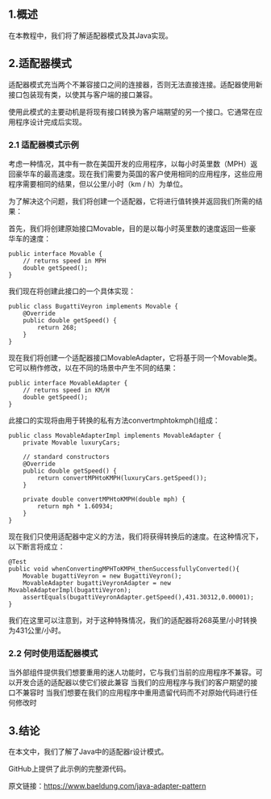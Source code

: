 ## 1.概述

在本教程中，我们将了解适配器模式及其Java实现。

## 2.适配器模式

适配器模式充当两个不兼容接口之间的连接器，否则无法直接连接。适配器使用新接口包装现有类，以使其与客户端的接口兼容。

使用此模式的主要动机是将现有接口转换为客户端期望的另一个接口。它通常在应用程序设计完成后实现。

### 2.1 适配器模式示例

考虑一种情况，其中有一款在美国开发的应用程序，以每小时英里数（MPH）返回豪华车的最高速度。现在我们需要为英国的客户使用相同的应用程序，这些应用程序需要相同的结果，但以公里/小时（km / h）为单位。

为了解决这个问题，我们将创建一个适配器，它将进行值转换并返回我们所需的结果：

首先，我们将创建原始接口Movable，目的是以每小时英里数的速度返回一些豪华车的速度：

```
public interface Movable {
    // returns speed in MPH 
    double getSpeed();
}
```
我们现在将创建此接口的一个具体实现：

```
public class BugattiVeyron implements Movable {
    @Override
    public double getSpeed() {
        return 268;
    }
}
```

现在我们将创建一个适配器接口MovableAdapter，它将基于同一个Movable类。它可以稍作修改，以在不同的场景中产生不同的结果：

```
public interface MovableAdapter {
    // returns speed in KM/H 
    double getSpeed();
}

```

此接口的实现将由用于转换的私有方法convertmphtokmph()组成：

```
public class MovableAdapterImpl implements MovableAdapter {
    private Movable luxuryCars;

    // standard constructors
    @Override
    public double getSpeed() {
        return convertMPHtoKMPH(luxuryCars.getSpeed());
    }

    private double convertMPHtoKMPH(double mph) {
        return mph * 1.60934;
    }
}

```
现在我们只使用适配器中定义的方法，我们将获得转换后的速度。在这种情况下，以下断言将成立：

```
@Test
public void whenConvertingMPHToKMPH_thenSuccessfullyConverted(){
	Movable bugattiVeyron = new BugattiVeyron();  
	MovableAdapter bugattiVeyronAdapter = new MovableAdapterImpl(bugattiVeyron);
	assertEquals(bugattiVeyronAdapter.getSpeed(),431.30312,0.00001);
}
```
我们在这里可以注意到，对于这种特殊情况，我们的适配器将268英里/小时转换为431公里/小时。

### 2.2 何时使用适配器模式

当外部组件提供我们想要重用的迷人功能时，它与我们当前的应用程序不兼容。可以开发合适的适配器以使它们彼此兼容
当我们的应用程序与我们的客户期望的接口不兼容时
当我们想要在我们的应用程序中重用遗留代码而不对原始代码进行任何修改时

## 3.结论

在本文中，我们了解了Java中的适配器r设计模式。

GitHub上提供了此示例的完整源代码。

原文链接：https://www.baeldung.com/java-adapter-pattern


